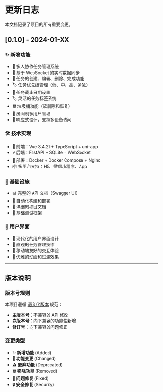 # 更新日志

本文档记录了项目的所有重要变更。

## [0.1.0] - 2024-01-XX

### ✨ 新增功能
- 🎯 多人协作任务管理系统
- 🔄 基于 WebSocket 的实时数据同步
- 📝 任务的创建、编辑、删除、完成功能
- 🏷️ 任务优先级管理（低、中、高、紧急）
- 📅 任务截止日期设置
- 🏷️ 灵活的任务标签系统
- 🗑️ 垃圾桶功能（软删除和恢复）
- 👥 房间制多用户管理
- 📱 响应式设计，支持多设备访问

### 🛠️ 技术实现
- 🎨 前端：Vue 3.4.21 + TypeScript + uni-app
- ⚡ 后端：FastAPI + SQLite + WebSocket
- 🐳 部署：Docker + Docker Compose + Nginx
- 📦 多平台支持：H5、微信小程序、App

### 🔧 基础设施
- 📊 完整的 API 文档（Swagger UI）
- 🔄 自动化构建和部署
- 📝 详细的项目文档
- 🧪 基础测试框架

### 🎨 用户界面
- 💫 现代化的用户界面设计
- 🎯 直观的任务管理操作
- 📱 移动端友好的交互体验
- 🌈 优雅的动画和过渡效果

---

## 版本说明

### 版本号规则
本项目遵循 [语义化版本](https://semver.org/lang/zh-CN/) 规范：
- **主版本号**：不兼容的 API 修改
- **次版本号**：向下兼容的功能性新增
- **修订号**：向下兼容的问题修正

### 变更类型
- ✨ **新增功能** (Added)
- 🔄 **功能变更** (Changed)
- ⚠️ **废弃功能** (Deprecated)
- 🗑️ **移除功能** (Removed)
- 🐛 **问题修复** (Fixed)
- 🔒 **安全修复** (Security)